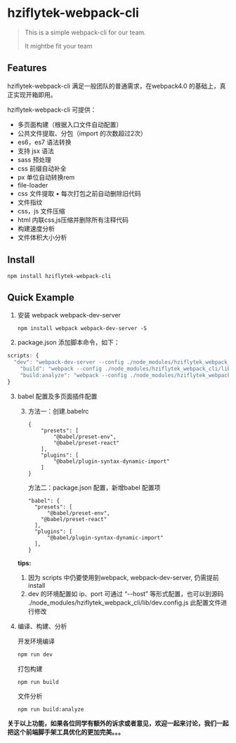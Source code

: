 # hziflytek-webpack-cli

>This is a simple webpack-cli for our team.
>
>It mightbe fit your team



## Features

hziflytek-webpack-cli 满足一般团队的普通需求，在webpack4.0 的基础上，真正实现开箱即用。

hziflytek-webpack-cli 可提供：

- 多页面构建（根据入口文件自动配置）
- 公共文件提取、分包（import 的次数超过2次）	 
- es6，es7 语法转换	
- 支持 jsx 语法	
- sass 预处理
- css 前缀自动补全
- px 单位自动转换rem
- file-loader
- css 文件提取	• 每次打包之前自动删除旧代码
- 文件指纹
- css，js 文件压缩
- html 内联css,js压缩并删除所有注释代码
- 构建速度分析
- 文件体积大小分析



## Install

```
npm install hziflytek-webpack-cli
```



## Quick Example

1. 安装 webpack webpack-dev-server

   ```
   npm install webpack webpack-dev-server -S
   ```

2. package.json 添加脚本命令，如下：

```js
scripts: {
  "dev": "webpack-dev-server --config ./node_modules/hziflytek_webpack_cli/lib/dev.config.js --host x.x.x.x --port 3000",
    "build": "webpack --config ./node_modules/hziflytek_webpack_cli/lib/prod.config.js"，
    "build:analyze": "webpack --config ./node_modules/hziflytek_webpack_cli/lib/buildAnalyze.config.js",
}
```

3. babel 配置及多页面插件配置

   3. 方法一：创建.babelrc

      ```
      {
          "presets": [
              "@babel/preset-env",
              "@babel/preset-react"
          ],
          "plugins": [
              "@babel/plugin-syntax-dynamic-import"
          ]
      }
      ```

      方法二：package.json 配置，新增babel 配置项

      ```
      "babel": {
      	"presets": [
      		"@babel/preset-env",
          "@babel/preset-react"
      	],
      	"plugins": [
      		"@babel/plugin-syntax-dynamic-import"
      	],
      }
      ```

      

   **tips:**

   1. 因为 scripts 中仍要使用到webpack, webpack-dev-server, 仍需提前 install 
   2. dev 的环境配置如 ip、port 可通过 “--host” 等形式配置，也可以到源码 ./node_modules/hziflytek_webpack_cli/lib/dev.config.js 此配置文件进行修改

4. 编译、构建、分析

   开发环境编译

   ```js
   npm run dev
   ```

   打包构建

   ```
   npm run build
   ```

   文件分析

   ```
   npm run build:analyze
   ```

   

​	**关于以上功能，如果各位同学有额外的诉求或者意见，欢迎一起来讨论，我们一起把这个前端脚手架工具优化的更加完美。。。**



















